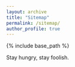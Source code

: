 ```yaml
---
layout: archive
title: "Sitemap"
permalink: /sitemap/
author_profile: true
---
```


{% include base_path %}

Stay hungry, stay foolish.